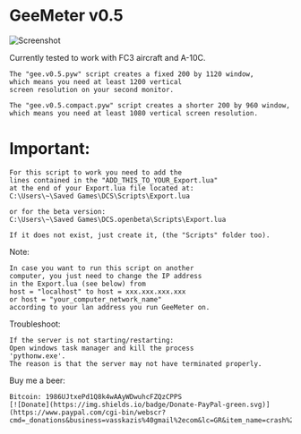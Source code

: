 GeeMeter v0.5
=============
![Screenshot](http://i.imgur.com/cj8YFCn.jpg)

Currently tested to work with FC3 aircraft and A-10C.

	The "gee.v0.5.pyw" script creates a fixed 200 by 1120 window,
	which means you need at least 1200 vertical
	screen resolution on your second monitor.

	The "gee.v0.5.compact.pyw" script creates a shorter 200 by 960 window,
	which means you need at least 1080 vertical screen resolution.


Important:
==========
	For this script to work you need to add the
	lines contained in the "ADD_THIS_TO_YOUR_Export.lua"
	at the end of your Export.lua file located at:
	C:\Users\~\Saved Games\DCS\Scripts\Export.lua

	or for the beta version:
	C:\Users\~\Saved Games\DCS.openbeta\Scripts\Export.lua

	If it does not exist, just create it, (the "Scripts" folder too).

Note:

	In case you want to run this script on another
	computer, you just need to change the IP address
	in the Export.lua (see below) from
	host = "localhost" to host = xxx.xxx.xxx.xxx
	or host = "your_computer_network_name"
	according to your lan address you run GeeMeter on.

Troubleshoot:

	If the server is not starting/restarting:
	Open windows task manager and kill the process
	'pythonw.exe'.
	The reason is that the server may not have terminated properly.

Buy me a beer:

	Bitcoin: 1986UJtxePd1Q8k4wAAyWDwuhcFZQzCPPS
	[![Donate](https://img.shields.io/badge/Donate-PayPal-green.svg)](https://www.paypal.com/cgi-bin/webscr?cmd=_donations&business=vasskazis%40gmail%2ecom&lc=GR&item_name=crash%2dhorror&currency_code=USD&bn=PP%2dDonationsBF%3abtn_donate_SM%2egif%3aNonHosted)

